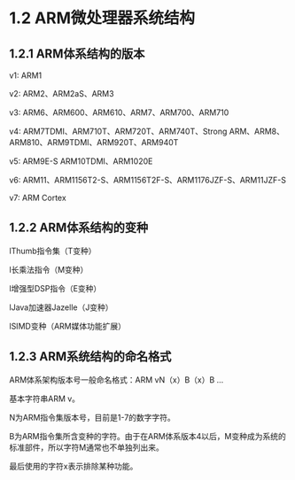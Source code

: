 # 1.2 ARM微处理器系统结构

## 1.2.1 ARM体系结构的版本

v1: ARM1

v2: ARM2、ARM2aS、ARM3

v3: ARM6、ARM600、ARM610、ARM7、ARM700、ARM710

v4:  ARM7TDMI、ARM710T、ARM720T、ARM740T、Strong ARM、ARM8、ARM810、ARM9TDMI、ARM920T、ARM940T

v5: ARM9E-S ARM10TDMI、ARM1020E

v6: ARM11、ARM1156T2-S、ARM1156T2F-S、ARM1176JZF-S、ARM11JZF-S

v7: ARM Cortex

## 1.2.2 ARM体系结构的变种

lThumb指令集（T变种）

l长乘法指令（M变种）

l增强型DSP指令（E变种）

lJava加速器Jazelle（J变种）

lSIMD变种（ARM媒体功能扩展）

## 1.2.3 ARM系统结构的命名格式

ARM体系架构版本号一般命名格式：ARM vN（x）B（x）B …

基本字符串ARM v。

N为ARM指令集版本号，目前是1-7的数字字符。

B为ARM指令集所含变种的字符。由于在ARM体系版本4以后，M变种成为系统的标准部件，所以字符M通常也不单独列出来。

最后使用的字符x表示排除某种功能。



